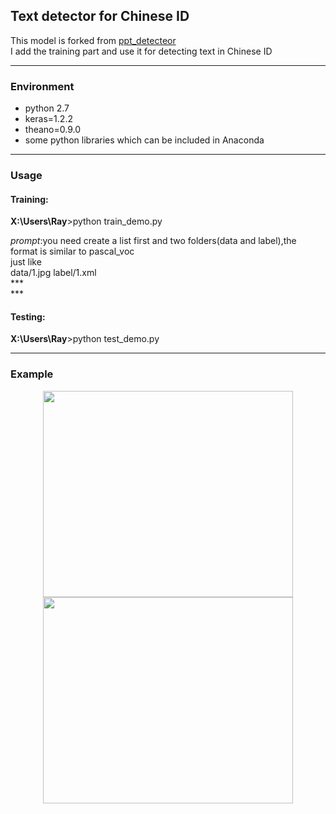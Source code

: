 ## Text detector for Chinese ID ##
This model is forked from [ppt_detecteor](https://gitlab.com/rex-yue-wu/ISI-PPT-Text-Detector)<br>
I add the training part and use it for detecting text in Chinese ID
***
### Environment ###
- python 2.7
- keras=1.2.2
- theano=0.9.0
- some python libraries which can be included in Anaconda 
***
### Usage ###

#### Training:<br>
**X:\Users\Ray**>python train\_demo.py<br>

*prompt*:you need create a list first and two folders(data and label),the format is similar to pascal_voc<br>
just like<br>
 data/1.jpg label/1.xml<br>
\*\*\*<br>
\*\*\*<br>




#### Testing:<br>
**X:\Users\Ray**>python test\_demo.py<br>

***
### Example ###

<div align="center">
<img src="https://github.com/ray0809/Text-detector-for-Chinese-ID/blob/master/examples/Figure_1.png" height="330" width="400" >

<img src="https://github.com/ray0809/Text-detector-for-Chinese-ID/blob/master/examples/Figure_2.png" height="330" width="400" >

 </div>



